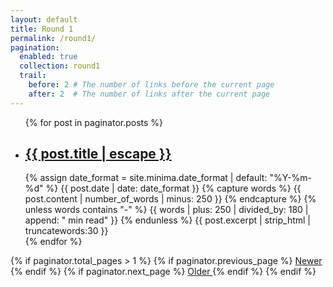 ```yaml
---
layout: default
title: Round 1
permalink: /round1/
pagination: 
  enabled: true
  collection: round1
  trail: 
    before: 2 # The number of links before the current page
    after: 2  # The number of links after the current page
---
```


 <ul class="post-list">
    {% for post in paginator.posts %}
      <li>
        <h2>
          <a class="post-link" href="{{ post.url | relative_url }}">{{ post.title | escape }}</a>
         </h2>
        {% assign date_format = site.minima.date_format | default: "%Y-%m-%d" %}
        <span class="post-meta">{{ post.date | date: date_format }}
            {% capture words %}
              {{ post.content | number_of_words | minus: 250 }}
            {% endcapture %}
            {% unless words contains "-" %}
              {{ words | plus: 250 | divided_by: 180 | append: " min read" }}
            {% endunless %}
          </span>
              {{ post.excerpt | strip_html | truncatewords:30 }}        
      </li>
    {% endfor %}
  </ul>

{% if paginator.total_pages > 1 %}
  {% if paginator.previous_page %}
    <a href="{{ paginator.previous_page_path | prepend: site.baseurl }}"> Newer  </a>
  {% endif %}
  {% if paginator.next_page %}
    <a href="{{ paginator.next_page_path | prepend: site.baseurl }}"> Older </a>
  {% endif %}
{% endif %}




